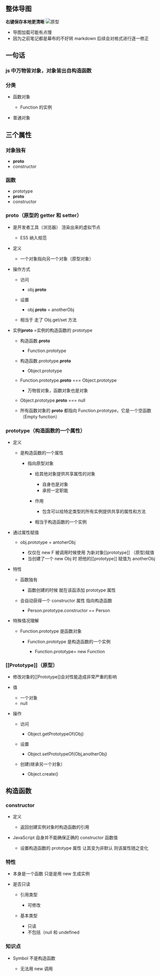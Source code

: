 ## 整体导图

**右键保存本地更清晰**
![原型](https://i.loli.net/2021/08/04/KmGbIOQo3SE8ZcF.png)

- 导图加载可能有点慢
- 因为之前笔记都是幕布的不好转 markdown 后续会对格式进行逐一修正

## 一句话

### js 中万物皆对象，对象皆出自构造函数

### 分类

- 函数对象

  - Function 的实例

- 普通对象

## 三个属性

### 对象独有

- **proto**
- constructor

### 函数

- prototype
- **proto**
- constructor

### **proto**（原型的 getter 和 setter）

- 是开发者工具（浏览器） 渲染出来的虚拟节点

  - ES5 纳入规范

- 定义

  - 一个对象指向另一个对象（原型对象）

- 操作方式

  - 访问

    - obj.**proto**

  - 设置

    - obj.**proto** = anotherObj

  - 相当于 走了 Obj.get/set 方法

- 实例**proto** =实例的构造函数的 prototype

  - 构造函数.**proto**

    - Function.prototype

  - 构造函数.prototype.**proto**

    - Object.prototype

  - Function.prototype.**proto** === Object.prototype

    - 万物皆对象，函数对象也是对象

  - Object.prototype.**proto** === null
  - 所有函数对象的 **proto** 都指向 Function.prototype，它是一个空函数（Empty function）

### prototype（构造函数的一个属性）

- 定义

  - 是构造函数的一个属性

    - 指向原型对象

      - 给其他对象提供共享属性的对象

        - 自身也是对象
        - 承担一定职能

      - 作用

        - 包含可以给特定类型的所有实例提供共享的属性和方法

      - 相当于构造函数的一个实例

- 通过属性赋值

  - obj.prototype = antoherObj

    - 仅仅在 new F 被调用时候使用 为新对象[[prototype]] （原型)赋值
    - 当创建了一个 new Obj 时 把他的[[prototype]] 赋值为 anotherObj

- 特性

  - 函数独有

    - 函数创建的时候 就在该函添加 prototype 属性

  - 会自动获得一个 constructor 属性 指向构造函数

    - Person.prototype.constructor == Person

- 特殊情况理解

  - Function.prototype 是函数对象

    - Function.prototype 是构造函数的一个实例

      - Function.prototype= new Function

### [[Prototype]]（原型）

- 修改对象的[[Prototype]]会对性能造成非常严重的影响
- 值

  - 一个对象
  - null

- 操作

  - 访问

    - Object.getPrototypeOf(Obj)

  - 设置

    - Object.setPrototypeOf(Obj,anotherObj)

  - 创建(继承另一个对象）

    - Object.create()

###

## 构造函数

### constructor

- 定义

  - 返回创建实例对象时构造函数的引用

- JavaScript 自身并不能确保正确的 constructor 函数值

  - 设置构造函数的 prototype 属性 让其变为非默认 则该属性随之变化

### 特性

- 本身是一个函数 只是是用 new 生成实例
- 是否只读

  - 引用类型

    - 可修改

  - 基本类型

    - 只读
    - 不包括（null 和 undefined

### 知识点

- Symbol 不是构造函数

  - 无法用 new 调用
